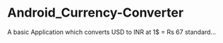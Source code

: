 # Android_Currency-Converter
A basic Application which converts USD to INR at 1$ = Rs 67 standard...
